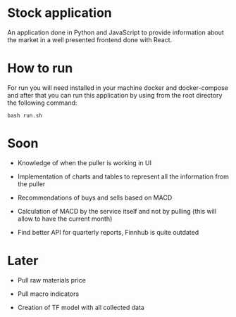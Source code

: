 # Stock application

An application done in Python and JavaScript to provide information about the market in a well presented frontend done with React.

# How to run

For run you will need installed in your machine docker and docker-compose and after that you can run this application by using from the root directory the following command:

`bash run.sh`

# Soon

- Knowledge of when the puller is working in UI

- Implementation of charts and tables to represent all the information from the puller

- Recommendations of buys and sells based on MACD

- Calculation of MACD by the service itself and not by pulling (this will allow to have the current month)

- Find better API for quarterly reports, Finnhub is quite outdated

# Later

- Pull raw materials price

- Pull macro indicators

- Creation of TF model with all collected data
